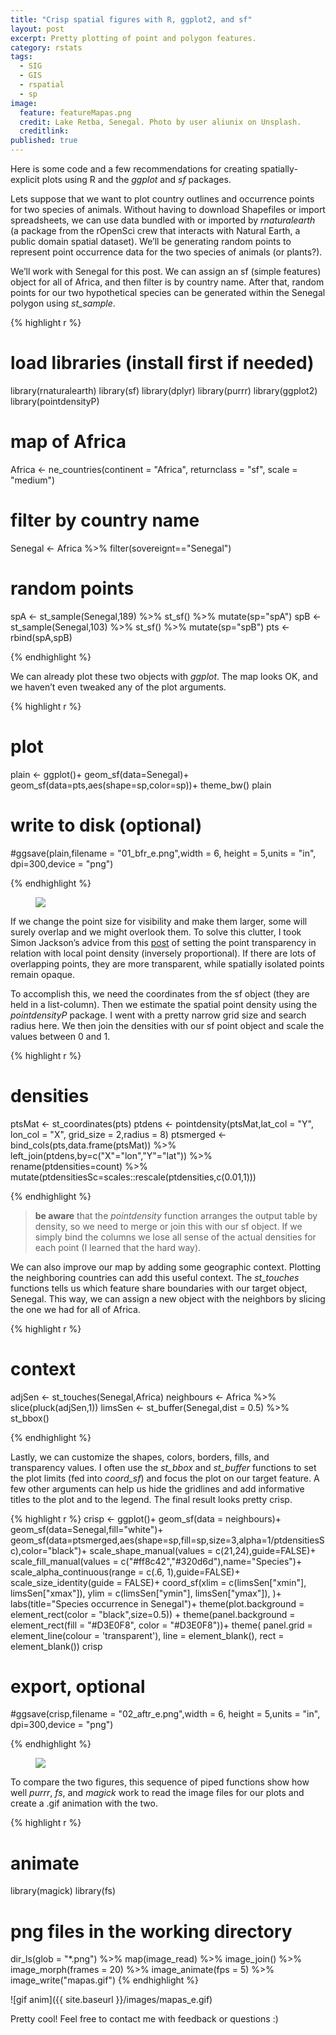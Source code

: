 ```yaml
---
title: "Crisp spatial figures with R, ggplot2, and sf"
layout: post
excerpt: Pretty plotting of point and polygon features.
category: rstats
tags:
  - SIG
  - GIS
  - rspatial
  - sp
image: 
  feature: featureMapas.png
  credit: Lake Retba, Senegal. Photo by user aliunix on Unsplash.
  creditlink: 
published: true
---
```


Here is some code and a few recommendations for creating spatially-explicit plots using R and the _ggplot_ and _sf_ packages. 

Lets suppose that we want to plot country outlines and occurrence points for two species of animals. Without having to download Shapefiles or import spreadsheets, we can use data bundled with or imported by  _rnaturalearth_ (a package from the rOpenSci crew that interacts with Natural Earth, a public domain spatial dataset). We’ll be generating random points to represent point occurrence data for the two species of animals (or plants?).

We’ll work with Senegal for this post. We can assign an sf (simple features) object for all of Africa, and then filter is by country name. After that, random points for our two hypothetical species can be generated within the Senegal polygon using _st\_sample_.

{% highlight r %}
# load libraries (install first if needed)
library(rnaturalearth)
library(sf)
library(dplyr)
library(purrr)
library(ggplot2)
library(pointdensityP)

# map of Africa
Africa <- ne_countries(continent = "Africa", returnclass = "sf", scale = "medium")
# filter by country name
Senegal <- Africa %>% filter(sovereignt=="Senegal")

# random points
spA <- st_sample(Senegal,189) %>% st_sf() %>% mutate(sp="spA")
spB <- st_sample(Senegal,103) %>% st_sf() %>% mutate(sp="spB")
pts <- rbind(spA,spB)

{% endhighlight %}

We can already plot these two objects with _ggplot_. The map looks OK, and we haven’t even tweaked any of the plot arguments.

{% highlight r %}
# plot
plain <- 
  ggplot()+
  geom_sf(data=Senegal)+
  geom_sf(data=pts,aes(shape=sp,color=sp))+
  theme_bw()
plain
# write to disk (optional)
#ggsave(plain,filename = "01_bfr_e.png",width = 6, height = 5,units = "in", dpi=300,device = "png")

{% endhighlight %}

<figure>
  <a href="/images/01_bfr_e.png"><img src="/images/01_bfr_e.png"></a>
   <figcaption></figcaption>
</figure>

If we change the point size for visibility and make them larger, some will surely overlap and we might overlook them. To solve this clutter, I took Simon Jackson’s advice from this  [post](https://drsimonj.svbtle.com/pretty-scatter-plots-with-ggplot2) of setting the point transparency in relation with local point density (inversely proportional). If there are lots of overlapping points, they are more transparent, while spatially isolated points remain opaque.  

To accomplish this, we need the coordinates from the sf object (they are held in a list-column). Then we estimate the spatial point density using the _pointdensityP_ package. I went with a pretty narrow grid size and search radius here. We then join the densities with our sf point object and scale the values between 0 and 1. 

{% highlight r %}
# densities 
ptsMat <- st_coordinates(pts)
ptdens <- pointdensity(ptsMat,lat_col = "Y",
                       lon_col = "X", grid_size = 2,radius = 8)
ptsmerged <- bind_cols(pts,data.frame(ptsMat)) %>% left_join(ptdens,by=c("X"="lon","Y"="lat")) %>% 
  rename(ptdensities=count) %>%
  mutate(ptdensitiesSc=scales::rescale(ptdensities,c(0.01,1)))

{% endhighlight %}

> **be aware** that the _pointdensity_ function arranges the output table by density, so we need to merge or join this with our sf object. If we simply bind the columns we lose all sense of the actual densities for each point (I learned that the hard way).

We can also improve our map by adding some geographic context. Plotting the neighboring countries can add this useful context. The _st\_touches_ functions tells us which feature share boundaries with our target object, Senegal. This way, we can assign a new object with the neighbors by slicing the one we had for all of Africa. 
 
{% highlight r %}
# context
adjSen <- st_touches(Senegal,Africa)
neighbours <- Africa %>% slice(pluck(adjSen,1))
limsSen <- st_buffer(Senegal,dist = 0.5) %>% st_bbox()

{% endhighlight %}

Lastly, we can customize the shapes, colors, borders, fills, and transparency values. I often use the
 _st\_bbox_ and _st\_buffer_ functions to set the plot limits (fed into _coord\_sf_) and focus the plot on our target feature. A few other arguments can help us hide the gridlines and add informative titles to the plot and to the legend. The final result looks pretty crisp. 

{% highlight r %}
crisp <- 
  ggplot()+
  geom_sf(data = neighbours)+
  geom_sf(data=Senegal,fill="white")+
  geom_sf(data=ptsmerged,aes(shape=sp,fill=sp,size=3,alpha=1/ptdensitiesSc),color="black")+
  scale_shape_manual(values = c(21,24),guide=FALSE)+
  scale_fill_manual(values = c("#ff8c42","#320d6d"),name="Species")+
  scale_alpha_continuous(range = c(.6, 1),guide=FALSE)+
  scale_size_identity(guide = FALSE)+
  coord_sf(xlim = c(limsSen["xmin"], limsSen["xmax"]), 
           ylim = c(limsSen["ymin"], limsSen["ymax"]),
  )+
  labs(title="Species occurrence in Senegal")+
  theme(plot.background = element_rect(color = "black",size=0.5)) +
  theme(panel.background = element_rect(fill = "#D3E0F8", color = "#D3E0F8"))+
  theme(
    panel.grid = element_line(colour = 'transparent'), 
    line = element_blank(), 
    rect = element_blank())
crisp
# export, optional
#ggsave(crisp,filename = "02_aftr_e.png",width = 6, height = 5,units = "in", dpi=300,device = "png")

{% endhighlight %}


<figure>
  <a href="/images/02_aftr_e.png"><img src="/images/02_aftr_e.png"></a>
   <figcaption></figcaption>
</figure>

To compare the two figures, this sequence of piped functions show how well _purrr_, _fs_, and _magick_ work to read the image files for our plots and create a .gif animation with the two. 


{% highlight r %}
# animate
library(magick)
library(fs)
# png files in the working directory
dir_ls(glob = "*.png") %>% map(image_read) %>% 
  image_join() %>% image_morph(frames = 20) %>%
  image_animate(fps = 5) %>% 
  image_write("mapas.gif")
{% endhighlight %}

![gif anim]({{ site.baseurl }}/images/mapas_e.gif)

Pretty cool!
Feel free to contact me with feedback or questions :)
